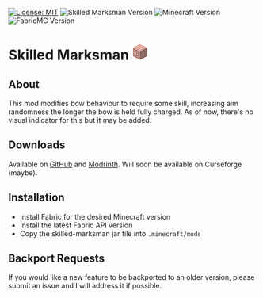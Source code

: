 [![License: MIT](https://img.shields.io/badge/License-MIT-yellow.svg)](https://opensource.org/licenses/MIT)
![Skilled Marksman Version](https://img.shields.io/github/v/release/amot-dev/skilled-marksman-mod?include_prereleases)
![Minecraft Version](https://img.shields.io/badge/Minecraft-1.21.4-blue)
![FabricMC Version](https://img.shields.io/badge/FabricMC-0.110.5%2B1.21.4-blue)
# Skilled Marksman <img src="src/main/resources/assets/skilled-marksman/icon.png" width="32">
## About
This mod modifies bow behaviour to require some skill, increasing aim randomness the longer the bow is held fully charged. As of now, there's no visual indicator for this but it may be added.

## Downloads
Available on [GitHub](https://github.com/amot-dev/skilled-marksman-mod/releases) and [Modrinth](https://modrinth.com/mod/skilled-marksman).
Will soon be available on Curseforge (maybe).

## Installation
- Install Fabric for the desired Minecraft version
- Install the latest Fabric API version
- Copy the skilled-marksman jar file into `.minecraft/mods`

## Backport Requests
If you would like a new feature to be backported to an older version, please submit an issue and I will address it if possible.
